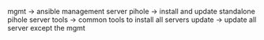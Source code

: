 mgmt -> ansible management server
pihole -> install and update standalone pihole server
tools -> common tools to install all servers
update -> update all server except the mgmt
